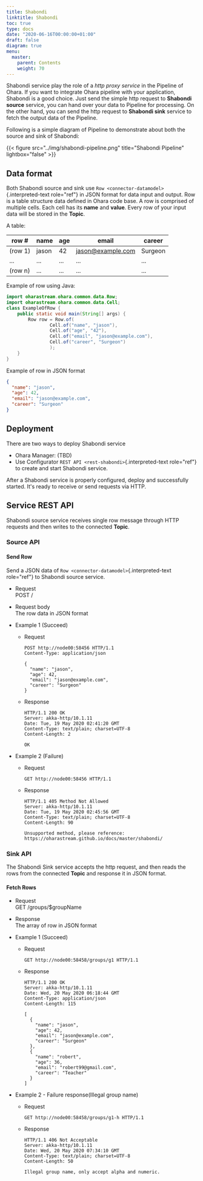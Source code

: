 ```yaml
---
title: Shabondi
linktitle: Shabondi
toc: true
type: docs
date: "2020-06-16T00:00:00+01:00"
draft: false
diagram: true
menu:
  master:
    parent: Contents
    weight: 70
---
```


Shabondi service play the role of a _http proxy service_ in the Pipeline
of Ohara. If you want to integrate Ohara pipeline with your application,
Shabondi is a good choice. Just send the simple http request to
**Shabondi source** service, you can hand over your data to Pipeline for
processing. On the other hand, you can send the http request to
**Shabondi sink** service to fetch the output data of the Pipeline.

Following is a simple diagram of Pipeline to demonstrate about both the source and sink of Shabondi:

{{< figure src="../img/shabondi-pipeline.png" title="Shabondi Pipeline" lightbox="false" >}}


## Data format

[//]: <> (TODO: fix the broken link)

Both Shabondi source and sink use `Row <connector-datamodel>`{.interpreted-text role="ref"} in JSON format for data input and output. Row is a table structure data defined in
Ohara code base. A row is comprised of multiple cells. Each cell has its **name** and **value**. Every row of your input data will be stored in the **Topic**.

A table:

row #    | name  | age | email             | career
---------|-------|-----|-------------------|--------
 (row 1) | jason | 42  | jason@example.com | Surgeon
 ...     | ...   | ... | ...               | ...
 (row n) | ...   | ... | ...               | ...
  
 
Example of row using Java:
```java
import oharastream.ohara.common.data.Row;
import oharastream.ohara.common.data.Cell;
class ExampleOfRow {
    public static void main(String[] args) {
        Row row = Row.of(
                Cell.of("name", "jason"),
                Cell.of("age", "42"),
                Cell.of("email", "jason@example.com"),
                Cell.of("career", "Surgeon")
                );
    }
}
```

Example of row in JSON format

```json
{
  "name": "jason",
  "age": 42,
  "email": "jason@example.com",
  "career": "Surgeon"
}
```

## Deployment

There are two ways to deploy Shabondi service

[//]: <> (TODO: fix the broken link)

- Ohara Manager: (TBD)
- Use Configurator `REST API <rest-shabondi>`{.interpreted-text role="ref"} to create and start Shabondi service.

After a Shabondi service is properly configured, deploy and successfully started. It's ready to receive or send requests via HTTP.

## Service REST API

Shabondi source service receives single row message through HTTP
requests and then writes to the connected **Topic**.

### Source API

#### Send Row

[//]: <> (TODO: fix the broken link)

Send a JSON data of `Row <connector-datamodel>`{.interpreted-text
role="ref"} to Shabondi source service.

* Request  
  POST /

* Request body  
  The row data in JSON format

* Example 1 (Succeed)
  * Request

    ```http
    POST http://node00:58456 HTTP/1.1
    Content-Type: application/json

    {
      "name": "jason",
      "age": 42,
      "email": "jason@example.com",
      "career": "Surgeon"
    }
    ```

  * Response

    ```http
    HTTP/1.1 200 OK
    Server: akka-http/10.1.11
    Date: Tue, 19 May 2020 02:41:20 GMT
    Content-Type: text/plain; charset=UTF-8
    Content-Length: 2

    OK
    ```

* Example 2 (Failure)
  * Request

    ``` {.http}
    GET http://node00:58456 HTTP/1.1
    ```

  * Response

    ```http
    HTTP/1.1 405 Method Not Allowed
    Server: akka-http/10.1.11
    Date: Tue, 19 May 2020 02:45:56 GMT
    Content-Type: text/plain; charset=UTF-8
    Content-Length: 90
    
    Unsupported method, please reference: https://oharastream.github.io/docs/master/shabondi/
    ```

### Sink API

The Shabondi Sink service accepts the http request, and then reads the
rows from the connected **Topic** and response it in JSON format.

#### Fetch Rows

* Request  
  GET /groups/\$groupName

* Response  
  The array of row in JSON format

* Example 1 (Succeed)
  * Request

    ```http
    GET http://node00:58458/groups/g1 HTTP/1.1
    ```

  * Response

    ```http
    HTTP/1.1 200 OK
    Server: akka-http/10.1.11
    Date: Wed, 20 May 2020 06:18:44 GMT
    Content-Type: application/json
    Content-Length: 115
    
    [
      {
        "name": "jason",
        "age": 42,
        "email": "jason@example.com",
        "career": "Surgeon"
      },
      {
        "name": "robert",
        "age": 36,
        "email": "robert99@gmail.com",
        "career": "Teacher"
      }
    ]
    ```

* Example 2 - Failure response(Illegal group name)
  * Request

    ```http
    GET http://node00:58458/groups/g1-h HTTP/1.1
    ```
    
  * Response
    
    ```http
    HTTP/1.1 406 Not Acceptable
    Server: akka-http/10.1.11
    Date: Wed, 20 May 2020 07:34:10 GMT
    Content-Type: text/plain; charset=UTF-8
    Content-Length: 50
    
    Illegal group name, only accept alpha and numeric.
    ```
